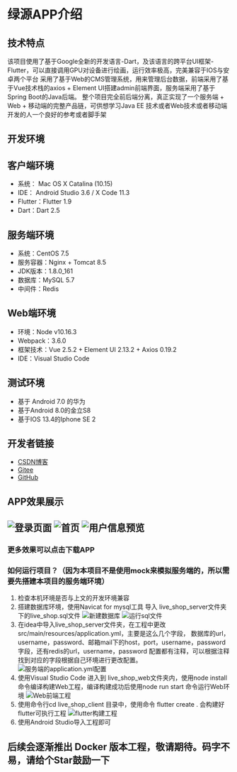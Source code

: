 绿源APP介绍
==
技术特点
--
该项目使用了基于Google全新的开发语言-Dart，及该语言的跨平台UI框架-Flutter，可以直接调用GPU对设备进行绘画，运行效率极高，完美兼容于IOS与安卓两个平台
采用了基于Web的CMS管理系统，用来管理后台数据，前端采用了基于Vue技术栈的axios + Element UI搭建admin前端界面，服务端采用了基于Spring Boot的Java后端。
整个项目完全前后端分离，真正实现了一个服务端 + Web + 移动端的完整产品链，可供想学习Java EE 技术或者Web技术或者移动端开发的人一个良好的参考或者脚手架


开发环境
--
客户端环境
--
* 系统： Mac OS X Catalina (10.15)
* IDE：  Android Studio 3.6 / X Code 11.3
* Flutter：Flutter 1.9
* Dart：Dart 2.5

服务端环境
--
* 系统：CentOS 7.5
* 服务容器：Nginx + Tomcat 8.5
* JDK版本：1.8.0_161
* 数据库：MySQL 5.7
* 中间件：Redis

Web端环境
--
* 环境：Node v10.16.3
* Webpack：3.6.0
* 框架技术：Vue 2.5.2 + Element UI 2.13.2 + Axios 0.19.2
* IDE：Visual Studio Code 

测试环境
--
+ 基于 Android 7.0  的华为
+ 基于Android 8.0的金立S8
+ 基于IOS 13.4的Iphone SE 2

开发者链接
--
+ [CSDN博客](https://blog.csdn.net/qq_39694327)
+ [Gitee](https://gitee.com/x745567172)
+ [GitHub](https://github.com/jjva-xiao)

APP效果展示
--
 ![登录页面](https://images.gitee.com/uploads/images/2020/0529/164424_de45df1f_5032734.png "show.PNG")
 ![首页](https://images.gitee.com/uploads/images/2020/0529/164601_c5a7af82_5032734.png "show1.PNG")
 ![用户信息预览](https://images.gitee.com/uploads/images/2020/0529/164622_1dc5d70d_5032734.png "show2.PNG")
--
### 更多效果可以点击下载APP

 
### 如何运行项目？（因为本项目不是使用mock来模拟服务端的，所以需要先搭建本项目的服务端环境）

1. 检查本机环境是否与上文的开发环境兼容
2. 搭建数据库环境，使用Navicat for mysql工具 导入 live_shop_server文件夹下的live_shop.sql文件
![新建数据库](https://images.gitee.com/uploads/images/2020/0704/231708_d63fc51e_5032734.jpeg "step1.JPG")
![运行sql文件](https://images.gitee.com/uploads/images/2020/0704/231946_02965579_5032734.jpeg "step2.JPG")
3. 在idea中导入live_shop_server文件夹，在工程中更改 src/main/resources/application.yml，主要是这么几个字段，
数据库的url，username，password、邮箱mail下的host，port，username，password字段，还有redis的url，username，password
配置都有注释，可以根据注释找到对应的字段根据自己环境进行更改配置。
![服务端的application.yml配置](https://images.gitee.com/uploads/images/2020/0704/232846_7744c555_5032734.jpeg "step3.JPG")
4. 使用Visual Studio Code 进入到 live_shop_web文件夹内，使用node install 命令编译构建Web工程，编译构建成功后使用node run start 命令运行Web环境
![Web前端工程](https://images.gitee.com/uploads/images/2020/0704/233452_5f843400_5032734.jpeg "step4.JPG")
5. 使用命令行cd live_shop_client 目录中，使用命令 flutter create . 会构建好flutter可执行工程
![flutter构建工程](https://images.gitee.com/uploads/images/2020/0704/233542_53a7eb74_5032734.jpeg "step5.JPG")
6. 使用Android Studio导入工程即可

后续会逐渐推出 Docker 版本工程，敬请期待。码字不易，请给个Star鼓励一下
---
